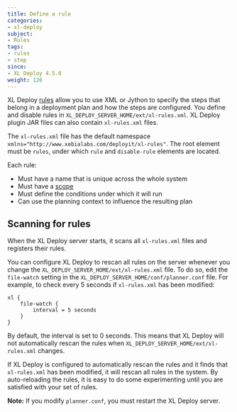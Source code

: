 ```yaml
---
title: Define a rule
categories:
- xl-deploy
subject:
- Rules
tags:
- rules
- step
since:
- XL Deploy 4.5.0
weight: 126
---
```


XL Deploy [rules](/xl-deploy/concept/getting-started-with-xl-deploy-rules.html) allow you to use XML or Jython to specify the steps that belong in a deployment plan and how the steps are configured. You define and disable rules in `XL_DEPLOY_SERVER_HOME/ext/xl-rules.xml`. XL Deploy plugin JAR files can also contain `xl-rules.xml` files.

The `xl-rules.xml` file has the default namespace `xmlns="http://www.xebialabs.com/deployit/xl-rules"`. The root element must be `rules`, under which `rule` and `disable-rule` elements are located.

Each rule:

* Must have a name that is unique across the whole system
* Must have a [scope](/xl-deploy/concept/getting-started-with-xl-deploy-rules.html#how-rules-affect-one-another)
* Must define the conditions under which it will run
* Can use the planning context to influence the resulting plan

## Scanning for rules

When the XL Deploy server starts, it scans all `xl-rules.xml` files and registers their rules.

You can configure XL Deploy to rescan all rules on the server whenever you change the `XL_DEPLOY_SERVER_HOME/ext/xl-rules.xml` file. To do so, edit the `file-watch` setting in the `XL_DEPLOY_SERVER_HOME/conf/planner.conf` file. For example, to check every 5 seconds if `xl-rules.xml` has been modified:

    xl {
        file-watch {
            interval = 5 seconds
        }
    }

By default, the interval is set to 0 seconds. This means that XL Deploy will not automatically rescan the rules when `XL_DEPLOY_SERVER_HOME/ext/xl-rules.xml` changes.

If XL Deploy is configured to automatically rescan the rules and it finds that `xl-rules.xml` has been modified, it will rescan all rules in the system. By auto-reloading the rules, it is easy to do some experimenting until you are satisfied with your set of rules.

**Note:** If you modify `planner.conf`, you must restart the XL Deploy server.
